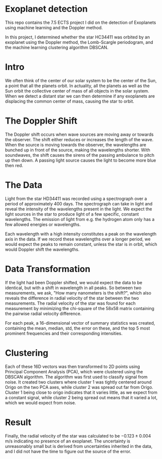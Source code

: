# Exoplanet detection

This repo contains the 7.5 ECTS project I did on the detection of Exoplanets using machine learning and the Doppler method.

In this project, I determined whether the star HC34411 was orbited by an exoplanet using the Doppler method, the Lomb-Scargle periodogram, and the machine learning clustering algorithm DBSCAN.

# Intro
We often think of the center of our solar system to be the center of the Sun, a point that all the planets orbit. In actuality, all the planets as well as the Sun orbit the collective center of mass of all objects in the solar system. When we detect a distant star we can then determine if any exoplanets are displacing the common center of mass, causing the star to orbit.

# The Doppler Shift
The Doppler shift occurs when wave sources are moving away or towards the observer. The shift either reduces or increases the length of the wave. When the source is moving towards the observer, the wavelengths are bunched up in front of the source, making the wavelengths shorter. With soundwaves, the shift causes the sirens of the passing ambulance to pitch up then down. A passing light source causes the light to become more blue then red.

# The Data
Light from the star HD34411 was recorded using a spectrograph over a period of approximately 400 days. The spectrograph can take in light and reveal the intensity of the wavelengths present in the light. We expect the light sources in the star to produce light of a few specific, constant wavelengths. The emission of light from e.g. the hydrogen atom only has a few allowed energies or wavelengths.

Each wavelength with a high intensity constitutes a peak on the wavelength axis in the data. If we record these wavelengths over a longer period, we would expect the peaks to remain constant, unless the star is in orbit, which would Doppler shift the wavelengths.

# Data Transformation
If the light had been Doppler shifted, we would expect the data to be identical, but with a shift in wavelength in all peaks. So between two measurements, we ask, "How many nanometers is the shift?", which also reveals the difference in radial velocity of the star between the two measurements. The radial velocity of the star was found for each measurement by minimizing the chi-square of the 58x58 matrix containing the pairwise radial velocity difference.

For each peak, a 16-dimensional vector of summary statistics was created, containing the mean, median, std, the error on these, and the top 5 most prominent frequencies and their corresponding intensities.

# Clustering
Each of these 16D vectors was then transformed to 2D points using Principal Component Analysis (PCA), which were clustered using the DBSCAN algorithm. The algorithm was first used to classify signal from noise. It created two clusters where cluster 1 was tightly centered around Origo on the two PCA axes, while cluster 2 was spread out far from Origo.
Cluster 1 being close to origo indicates that it varies little, as we expect from a constant signal, while cluster 2 being spread out means that it varied a lot, which we would expect from noise.

# Result
Finally, the radial velocity of the star was calculated to be $-0.123\pm0.004$ m/s indicating no presence of an exoplanet. The uncertainty is unreasonably small but is derived from uncertainties inherited in the data, and I did not have the time to figure out the source of the error.
